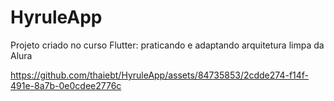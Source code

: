 # HyruleApp

Projeto criado no curso Flutter: praticando e adaptando arquitetura limpa da Alura



https://github.com/thaiebt/HyruleApp/assets/84735853/2cdde274-f14f-491e-8a7b-0e0cdee2776c

